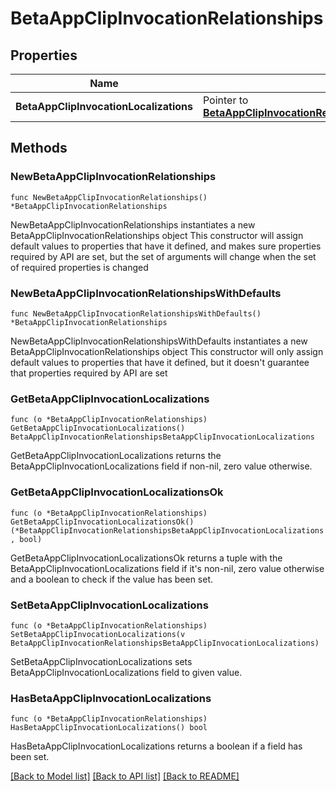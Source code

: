 # BetaAppClipInvocationRelationships

## Properties

Name | Type | Description | Notes
------------ | ------------- | ------------- | -------------
**BetaAppClipInvocationLocalizations** | Pointer to [**BetaAppClipInvocationRelationshipsBetaAppClipInvocationLocalizations**](BetaAppClipInvocationRelationshipsBetaAppClipInvocationLocalizations.md) |  | [optional] 

## Methods

### NewBetaAppClipInvocationRelationships

`func NewBetaAppClipInvocationRelationships() *BetaAppClipInvocationRelationships`

NewBetaAppClipInvocationRelationships instantiates a new BetaAppClipInvocationRelationships object
This constructor will assign default values to properties that have it defined,
and makes sure properties required by API are set, but the set of arguments
will change when the set of required properties is changed

### NewBetaAppClipInvocationRelationshipsWithDefaults

`func NewBetaAppClipInvocationRelationshipsWithDefaults() *BetaAppClipInvocationRelationships`

NewBetaAppClipInvocationRelationshipsWithDefaults instantiates a new BetaAppClipInvocationRelationships object
This constructor will only assign default values to properties that have it defined,
but it doesn't guarantee that properties required by API are set

### GetBetaAppClipInvocationLocalizations

`func (o *BetaAppClipInvocationRelationships) GetBetaAppClipInvocationLocalizations() BetaAppClipInvocationRelationshipsBetaAppClipInvocationLocalizations`

GetBetaAppClipInvocationLocalizations returns the BetaAppClipInvocationLocalizations field if non-nil, zero value otherwise.

### GetBetaAppClipInvocationLocalizationsOk

`func (o *BetaAppClipInvocationRelationships) GetBetaAppClipInvocationLocalizationsOk() (*BetaAppClipInvocationRelationshipsBetaAppClipInvocationLocalizations, bool)`

GetBetaAppClipInvocationLocalizationsOk returns a tuple with the BetaAppClipInvocationLocalizations field if it's non-nil, zero value otherwise
and a boolean to check if the value has been set.

### SetBetaAppClipInvocationLocalizations

`func (o *BetaAppClipInvocationRelationships) SetBetaAppClipInvocationLocalizations(v BetaAppClipInvocationRelationshipsBetaAppClipInvocationLocalizations)`

SetBetaAppClipInvocationLocalizations sets BetaAppClipInvocationLocalizations field to given value.

### HasBetaAppClipInvocationLocalizations

`func (o *BetaAppClipInvocationRelationships) HasBetaAppClipInvocationLocalizations() bool`

HasBetaAppClipInvocationLocalizations returns a boolean if a field has been set.


[[Back to Model list]](../README.md#documentation-for-models) [[Back to API list]](../README.md#documentation-for-api-endpoints) [[Back to README]](../README.md)



